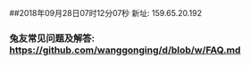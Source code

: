 ##2018年09月28日07时12分07秒 新址: 159.65.20.192
### 兔友常见问题及解答: https://github.com/wanggonging/d/blob/w/FAQ.md
